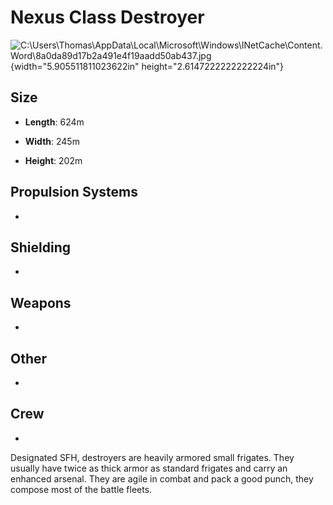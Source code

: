 Nexus Class Destroyer
=====================

![C:\\Users\\Thomas\\AppData\\Local\\Microsoft\\Windows\\INetCache\\Content.Word\\8a0da89d17b2a491e4f19aadd50ab437.jpg](media/image1.jpeg){width="5.905511811023622in"
height="2.6147222222222224in"}

Size
----

-   **Length**: 624m

-   **Width**: 245m

-   **Height**: 202m

Propulsion Systems
------------------

-   

Shielding
---------

-   

Weapons
-------

-   

Other
-----

-   

Crew
----

-   

Designated SFH, destroyers are heavily armored small frigates. They
usually have twice as thick armor as standard frigates and carry an
enhanced arsenal. They are agile in combat and pack a good punch, they
compose most of the battle fleets.
